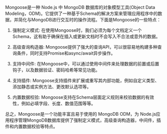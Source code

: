 Mongoose是一种 Node.js 中 MongoDB 数据库的对象模型工具(Object Data Modeling，ODM)。它提供了一种基于Schema的解决方案来管理应用程序中的数据，并简化与MongoDB进行交互时的操作流程。下面是Mongoose的一些特点：

1. 强制定义模式: 在使用Mongoose时，我们必须为每个文档定义一个Schema，这有助于确保在插入或更新文档时不会写入不合法或意外的数据。

2. 高级查询构造器: Mongoose提供了强大的查询API，可以很容易地构建多种查询条件，同时支持Promise和async/await异步操作。

3. 支持中间件: 在Mongoose中，可以通过使用中间件来处理数据的前置或后置钩子，以及数据验证、密码哈希等常见功能。

4. 支持插件: Mongoose支持插件来扩展或重写其内部功能，例如自定义类型、添加静态或实例方法、更改默认选项等。

5. 内置数据校验: Mongoose支持在Schema层面定义规则来校验数据的有效性，例如必填字段、长度、数值范围等等。

总之，Mongoose是一个功能丰富且易于使用的 MongoDB ODM，为 Node.js应用程序管理MongoDB数据库提供了强制定义模式，高级查询构造器，中间件，插件和内置数据校验等特点。